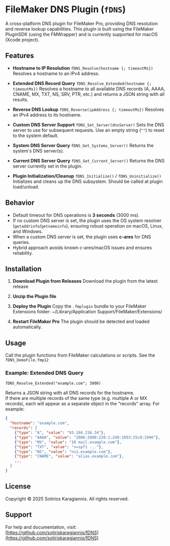 # FileMaker DNS Plugin (`fDNS`)

A cross-platform DNS plugin for FileMaker Pro, providing DNS resolution and reverse lookup capabilities. This plugin is built using the FileMaker PluginSDK (using the FMWrapper) and is currently supported for macOS (Xcode project).

## Features

- **Hostname to IP Resolution**
  `fDNS_Resolve(hostname {; timeoutMs})`
  Resolves a hostname to an IPv4 address.

- **Extended DNS Record Query**
  `fDNS_Resolve_Extended(hostname {; timeoutMs})`
  Resolves a hostname to all available DNS records (A, AAAA, CNAME, MX, TXT, NS, SRV, PTR, etc.) and returns a JSON string with all results.

- **Reverse DNS Lookup**
  `fDNS_Reverse(ipAddress {; timeoutMs})`
  Resolves an IPv4 address to its hostname.

- **Custom DNS Server Support**
  `fDNS_Set_Server(dnsServer)`
  Sets the DNS server to use for subsequent requests. Use an empty string (`""`) to reset to the system default.

- **System DNS Server Query**
  `fDNS_Get_Systems_Server()`
  Returns the system's DNS server(s).

- **Current DNS Server Query**
  `fDNS_Get_Current_Server()`
  Returns the DNS server currently set in the plugin.

- **Plugin Initialization/Cleanup**
  `fDNS_Initialize()` / `fDNS_Uninitialize()`
  Initializes and cleans up the DNS subsystem. Should be called at plugin load/unload.

## Behavior

- Default timeout for DNS operations is **3 seconds** (3000 ms).
- If no custom DNS server is set, the plugin uses the OS system resolver (`getaddrinfo`/`getnameinfo`), ensuring robust operation on macOS, Linux, and Windows.
- When a custom DNS server is set, the plugin uses **c-ares** for DNS queries.
- Hybrid approach avoids known c-ares/macOS issues and ensures reliability.

## Installation

1. **Download Plugin from Releases**
Download the plugin from the latest release

2. **Unzip the Plugin file**

3. **Deploy the Plugin**
   Copy the `.fmplugin` bundle to your FileMaker Extensions folder:
   ~/Library/Application Support/FileMaker/Extensions/

4. **Restart FileMaker Pro**
   The plugin should be detected and loaded automatically.

## Usage

Call the plugin functions from FileMaker calculations or scripts. See the `fDNS_DemoFile.fmp12`

### Example: Extended DNS Query

```filemaker
fDNS_Resolve_Extended("example.com"; 3000)
```

Returns a JSON string with all DNS records for the hostname.  
If there are multiple records of the same type (e.g. multiple A or MX records), each will appear as a separate object in the "records" array. For example:

```json
{
  "hostname": "example.com",
  "records": [
    {"type": "A", "value": "93.184.216.34"},
    {"type": "AAAA", "value": "2606:2800:220:1:248:1893:25c8:1946"},
    {"type": "MX", "value": "10 mail.example.com"},
    {"type": "TXT", "value": "v=spf1 ..."},
    {"type": "NS", "value": "ns1.example.com"},
    {"type": "CNAME", "value": "alias.example.com"},
    ...
  ]
}
```


## License

Copyright © 2025 Sotirios Karagiannis. All rights reserved.

## Support

For help and documentation, visit:
[https://github.com/sotiriskaragiannis/fDNS](https://github.com/sotiriskaragiannis/fDNS)

